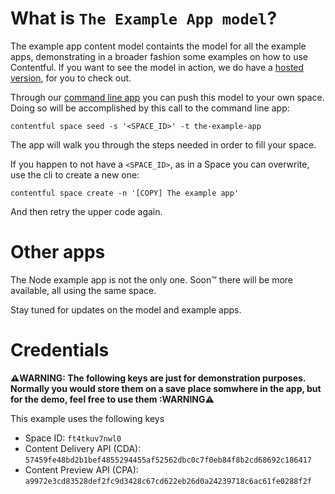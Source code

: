 What is `The Example App model`?
================================

The example app content model containts the model for all the example apps, demonstrating in a broader fashion some examples on how to use
Contentful. If you want to see the model in action, we do have a [hosted version](https://contentful-example-app.herokuapp.com/), for you
to check out.

Through our [command line app](https://github.com/contentful/contentful-cli) you can push this model to your own space. Doing so will be
accomplished by this call to the command line app:

```
contentful space seed -s '<SPACE_ID>' -t the-example-app
```

The app will walk you through the steps needed in order to fill your space.

If you happen to not have a `<SPACE_ID>`, as in a Space you can overwrite, use the cli to create a new one:

```
contentful space create -n '[COPY] The example app'
```

And then retry the upper code again.



Other apps
==========

The Node example app is not the only one. Soon™ there will be more available, all using the
same space.

Stay tuned for updates on the model and example apps.



Credentials
===========

**⚠️WARNING: The following keys are just for demonstration purposes. Normally you would store them on a save place somwhere in the app, but for the demo, feel free to use them :WARNING⚠️**

This example uses the following keys

* Space ID: `ft4tkuv7nwl0`
* Content Delivery API (CDA): `57459fe48bd2b1bef4855294455af52562dbc0c7f0eb84f8b2cd68692c186417`
* Content Preview API (CPA): `a9972e3cd83528def2fc9d3428c67cd622eb26d0a24239718c6ac61fe0288f2f`
